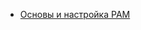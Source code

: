 * [Основы и настройка PAM](/articles/%D0%9E%D1%81%D0%BD%D0%BE%D0%B2%D1%8B%20%D0%B8%20%D0%BD%D0%B0%D1%81%D1%82%D1%80%D0%BE%D0%B9%D0%BA%D0%B0%20PAM.md)
